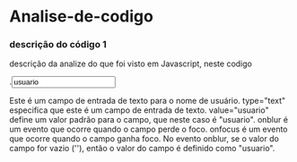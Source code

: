 # Analise-de-codigo

### descrição do código 1

descrição da analize do que foi visto em Javascript, neste codigo

.<input type="text" value="usuario" onblur="if(this.value == ''){ this.value='usuario';}" onfocus="if(this.value == 'usuario'){ this.value='';}"/>

Este é um campo de entrada de texto para o nome de usuário.
type="text" especifica que este é um campo de entrada de texto.
value="usuario" define um valor padrão para o campo, que neste caso é "usuario".
onblur é um evento que ocorre quando o campo perde o foco.
onfocus é um evento que ocorre quando o campo ganha foco.
No evento onblur, se o valor do campo for vazio (''), então o valor do campo é definido como "usuario".